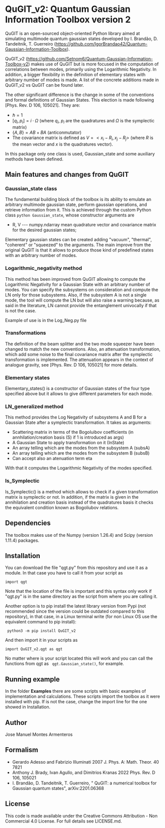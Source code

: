 # QuGIT_v2: Quantum Gaussian Information Toolbox version 2

QuGIT is an open-sourced object-oriented Python library aimed at simulating multimode quantum gaussian states developed
by I. Brandão, D. Tandeitnik, T. Guerreiro (https://github.com/IgorBrandao42/Quantum-Gaussian-Information-Toolbox).

QuGIT_v2 (https://github.com/Setnom6/Quantum-Gaussian-Information-Toolbox-v2) makes use of QuGIT but is more focused in the computation of correlations between modes, primarily using the Logarithmic Negativity. In addition, a bigger flexibility in the definition of elementary states with arbitrary number
of modes is made. A list of the concrete additions made in QuGIT_v2 vs QuGIT can be found later.

The other significant difference is the change in some of the conventions and formal definitions of Gaussian States. This election is made following [Phys. Rev. D 106, 105021]. They are:

* $\hbar = 1$
* $[q_{i},p_{i}] = i \cdot \Omega$ (where $q_{i}$, $p_{i}$ are the quadratures and $\Omega$ is the symplectic matrix) 
* $\{A,B\}=AB+BA$ (anticonmutator)
* The covariance matrix is defined as $V = < {x_{i}-R_{i},x_{j}-R_{j}}>$ (where $R$ is the mean vector and $x$ is the quadratures vector).

In this package only one class is used, Gaussian_state and some auxiliary methods have been defined.

## Main features and changes from QuGIT

### Gaussian_state class

The fundamental building block of the toolbox is its ability to emulate an arbitrary multimode gaussian state, perform gaussian operations, and retrieve information from it. This is achieved through the custom Python class ```python Gaussian_state```, whose constructor arguments are

* R, V --- numpy.ndarray mean quadrature vector and covariance matrix for the desired gaussian states;

Elementary gaussian states can be created adding "vacuum", "thermal", "coherent" or "squeezed" to the arguments. The main improve from the original QuGIT is that it allows to produce those kind of predefined states with an arbitrary number of modes.

### Logarithmic_negativity method

This method has been improved from QuGIT allowing to compute the Logarithmic Negativity for a Gaussian State with an arbitrary number of modes. You can specify the subsystems on consideration and compute the LN only for those subsystems. Also, if the subsystem A is not a single mode, the tool will compute the LN but will also raise a warning because, as said in the literature, LN cannot provide the entanglement univocally if that is not the case.

Example of use is in the Log_Neg.py file

### Transformations

The definition of the beam splitter and the two mode squeezer have been changed to match the new conventions. Also, an attenuation transformation, which add some noise to the final covariance matrix after the symplectic transformation is implemented. The attenuation appears in the context of analogue gravity, see [Phys. Rev. D 106, 105021] for more details.

### Elementary states

Elementary_states() is a constructor of Gaussian states of the four type specified above but it allows to give different parameters for each mode.

### LN_generalized method

This method provides the Log Negativity of subsystems A and B for a Gaussian State after a symplectic transformation.
It takes as arguments:

* Scattering matrix in terms of the Bogoluibov coefficients (in annhilation/creation basis (S) if 1 is introduced as args)
* A Gaussian State to apply transformation on it (InState)  
* An array telling which are the modes from the subsystem A (subsA)
* An array telling which are the modes from the subsystem B (subsB)
* Can accept also an atenuation term eta

With that it computes the Logarithmic Negativity of the modes specified.

### Is_Symplectic

Is_Symplectic() is a method which allows to check if a given transformation matrix is symplectic or not. In addition, if the matrix is given in the annihilation and creation basis instead of the quadratures basis it checks the equivalent condition known as Bogoliubov relations.



## Dependencies

The toolbox makes use of the Numpy (version 1.26.4) and Scipy (version 1.11.4) packages.

## Installation

You can download the file "qgt.py" from this repository and use it as a module. In that case you have to call it from your script as

``` import qgt ```

Note that the location of the file is important and this syntax only work if "qgt.py" is in the same directory as the script from where you are calling it.

Another option is to pip install the latest library version from Pypi (not recommended since the version could be outdated compared to this repository), in that case, in a Linux terminal write (for non Linux OS use the equivalent command to pip install):

``` python3 -m pip install QuGIT_v2```

And then import it in your scripts as

``` import QuGIT_v2.qgt as qgt ```

No matter where is your script located this will work and you can call the functions from qgt as ``` qgt.Gaussian_state()```, for example.

## Running example

In the folder **Examples** there are some scripts with basic examples of implementation and calculations. These scripts import the toolbox as it were installed with pip. If is not the case, change the import line for the one showed in Installation. 

## Author

Jose Manuel Montes Armenteros

## Formalism

* Gerardo Adesso and Fabrizio Illuminati 2007 J. Phys. A: Math. Theor. 40 7821
* Anthony J. Brady, Ivan Agullo, and Dimitrios Kranas 2022 Phys. Rev. D 106, 105021
* I. Brandão, D. Tandeitnik, T. Guerreiro, " QuGIT: a numerical toolbox for Gaussian quantum states", arXiv:2201.06368

## License

This code is made available under the Creative Commons Attribution - Non Commercial 4.0 License. For full details see LICENSE.md.
